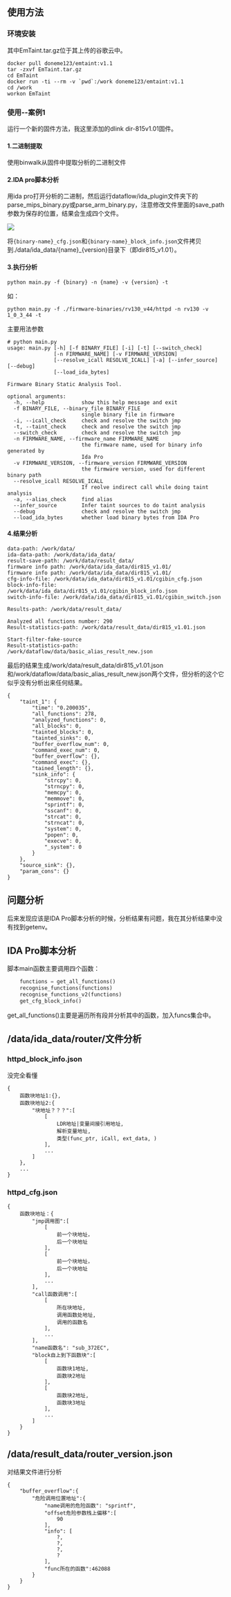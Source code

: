 ## 使用方法
### 环境安装
其中EmTaint.tar.gz位于其上传的谷歌云中。
```
docker pull doneme123/emtaint:v1.1
tar -zxvf EmTaint.tar.gz
cd EmTaint
docker run -ti --rm -v `pwd`:/work doneme123/emtaint:v1.1
cd /work
workon EmTaint
```

### 使用--案例1
运行一个新的固件方法，我这里添加的dlink dir-815v1.01固件。

#### 1.二进制提取
使用binwalk从固件中提取分析的二进制文件
#### 2.IDA pro脚本分析
用ida pro打开分析的二进制，然后运行dataflow/ida_plugin文件夹下的parse_mips_binary.py或parse_arm_binary.py，注意修改文件里面的save_path参数为保存的位置，结果会生成四个文件。

![](images/Pasted%20image%2020231123105157.png)

将`{binary-name}_cfg.json`和`{binary-name}_block_info.json`文件拷贝到./data/ida_data/{name}\_{version}目录下（即dir815_v1.01）。

#### 3.执行分析
```
python main.py -f {binary} -n {name} -v {version} -t
```

如：
```
python main.py -f ./firmware-binaries/rv130_v44/httpd -n rv130 -v 1_0_3_44 -t
```

主要用法参数
```
# python main.py 
usage: main.py [-h] [-f BINARY_FILE] [-i] [-t] [--switch_check]
               [-n FIRMWARE_NAME] [-v FIRMWARE_VERSION]
               [--resolve_icall RESOLVE_ICALL] [-a] [--infer_source] [--debug]
               [--load_ida_bytes]

Firmware Binary Static Analysis Tool.

optional arguments:
  -h, --help            show this help message and exit
  -f BINARY_FILE, --binary_file BINARY_FILE
                        single binary file in firmware
  -i, --icall_check     check and resolve the switch jmp
  -t, --taint_check     check and resolve the switch jmp
  --switch_check        check and resolve the switch jmp
  -n FIRMWARE_NAME, --firmware_name FIRMWARE_NAME
                        the firmware name, used for binary info generated by
                        Ida Pro
  -v FIRMWARE_VERSION, --firmware_version FIRMWARE_VERSION
                        the firmware version, used for different binary path
  --resolve_icall RESOLVE_ICALL
                        If reolve indirect call while doing taint analysis
  -a, --alias_check     find alias
  --infer_source        Infer taint sources to do taint analysis
  --debug               check and resolve the switch jmp
  --load_ida_bytes      whether load binary bytes from IDA Pro
```

#### 4.结果分析
```
data-path: /work/data/
ida-data-path: /work/data/ida_data/
result-save-path: /work/data/result_data/
firmware info path: /work/data/ida_data/dir815_v1.01/
firmware info path: /work/data/ida_data/dir815_v1.01/
cfg-info-file: /work/data/ida_data/dir815_v1.01/cgibin_cfg.json
block-info-file: /work/data/ida_data/dir815_v1.01/cgibin_block_info.json
switch-info-file: /work/data/ida_data/dir815_v1.01/cgibin_switch.json

Results-path: /work/data/result_data/

Analyzed all functions number: 290
Result-statistics-path: /work/data/result_data/dir815_v1.01.json

Start-filter-fake-source
Result-statistics-path: /work/dataflow/data/basic_alias_result_new.json
```

最后的结果生成/work/data/result_data/dir815_v1.01.json和/work/dataflow/data/basic_alias_result_new.json两个文件，但分析的这个它似乎没有分析出来任何结果。
```
{
    "taint_1": {
        "time": "0.200035",
        "all_functions": 278,
        "analyzed_functions": 0,
        "all_blocks": 0,
        "tainted_blocks": 0,
        "tainted_sinks": 0,
        "buffer_overflow_num": 0,
        "command_exec_num": 0,
        "buffer_overflow": {},
        "command_exec": {},
        "tained_length": {},
        "sink_info": {
            "strcpy": 0,
            "strncpy": 0,
            "memcpy": 0,
            "memmove": 0,
            "sprintf": 0,
            "sscanf": 0,
            "strcat": 0,
            "strncat": 0,
            "system": 0,
            "popen": 0,
            "execve": 0,
            "_system": 0
        }
    },
    "source_sink": {},
    "param_cons": {}
}
```

## 问题分析
后来发现应该是IDA Pro脚本分析的时候，分析结果有问题，我在其分析结果中没有找到getenv。

## IDA Pro脚本分析
脚本main函数主要调用四个函数：
```python
    functions = get_all_functions()
    recognise_functions(functions)
    recognise_functions_v2(functions)
    get_cfg_block_info()
```

get_all_functions()主要是遍历所有段并分析其中的函数，加入funcs集合中。




## /data/ida_data/router/文件分析
### httpd_block_info.json
没完全看懂
```
{
	函数块地址1:{},
	函数块地址2:{
		"块地址？？？":[
			[
				LDR地址|变量间接引用地址,
				解析变量地址,
				类型(func_ptr, iCall, ext_data, )
			],
			...
		]
	},
	...
}
```

### httpd_cfg.json
```
{
	函数块地址：{
		"jmp调用图":[
			[
				前一个块地址，
				后一个块地址
			],
			[
				前一个块地址，
				后一个块地址
			],
			...
		],
		"call函数调用":[
			[
				所在块地址,
				调用函数处地址,
				调用的函数名
			],
			...
		],
		"name函数名": "sub_372EC",
		"block自上到下函数块":[
			[
				函数块1地址,
				函数块2地址
			],
			[
				函数块2地址,
				函数块3地址
			],
			...
		]
	}
}
```

## /data/result_data/router_version.json
对结果文件进行分析
```
{
	"buffer_overflow":{
		"危险调用位置地址":{
			"name调用的危险函数": "sprintf",
			"offset危险参数栈上偏移":[
				90
			],
			"info": [
				?,
				?,
				?,
				?
			],
			"func所在的函数":462088
		}
	}
}
```